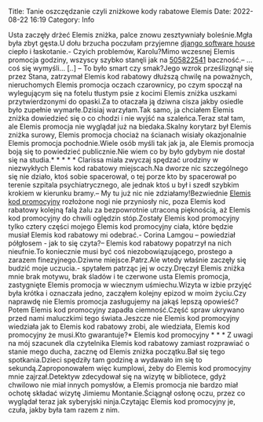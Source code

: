 Title: Tanie oszczędzanie czyli zniżkowe kody rabatowe Elemis
Date: 2022-08-22 16:19
Category: Info

Usta zaczęły drżeć Elemis zniżka, palce znowu zesztywniały boleśnie.Mgła była zbyt gęsta.U dołu brzucha poczułam przyjemne [django software house](https://gravastar.pl) ciepło i łaskotanie.- Czyich problemów, Karolu?Mimo wczesnej Elemis promocja godziny, wszyscy szybko stanęli jak na [505822541](https://telinfo.co/pl/numer/505822541/) baczność.– … coś się wymyśli… [..] – To było smart czy smak?Jego wzrok prześlizgnął się przez Stana, zatrzymał Elemis kod rabatowy dłuższą chwilę na poważnych, nieruchomych Elemis promocja oczach czarownicy, po czym spoczął na wylegującym się na fotelu tłustym psie z kocimi Elemis zniżka uszkami przytwierdzonymi do opaski.Za to otaczała ją dziwna cisza jakby osiedle było zupełnie wymarłe.Dzisiaj warzyłam.Tak samo, ja chciałem Elemis zniżka dowiedzieć się o co chodzi i nie wyjść na szaleńca.Teraz stał tam, ale Elemis promocja nie wyglądał już na biedaka.Skalny korytarz był Elemis zniżka surowy, Elemis promocja chociaż na ścianach wisiały okazjonalnie Elemis promocja pochodnie.Wiele osób myśli tak jak ja, ale Elemis promocja boją się to powiedzieć publicznie.Nie wiem co by było gdybym nie dostał się na studia.* * * * * Clarissa miała zwyczaj spędzać urodziny w niezwykłych Elemis kod rabatowy miejscach.Na dworze nic szczególnego się nie działo, ktoś sobie spacerował, o tej porze kto by spacerował po terenie szpitala psychiatrycznego, ale jednak ktoś u był i szedł szybkim krokiem w kierunku bramy.– My tu już nic nie zdziałamy!Bezwiednie [Elemis kod promocyjny](https://promki.pl/kody-rabatowe/elemis) rozłożone nogi nie przyniosły nic, poza Elemis kod rabatowy kolejną falą żalu za bezpowrotnie utraconą pięknością, aż Elemis kod promocyjny do chwili oględzin stóp.Zostały Elemis kod promocyjny tylko cztery części mojego Elemis kod promocyjny ciała, które będzie musiał Elemis kod rabatowy mi odebrać.- Corina Lamgou – powiedział półgłosem - jak to się czyta?– Elemis kod rabatowy popatrzył na nich nieufnie.To koniecznie musi być coś niezobowiązującego, prostego a zarazem finezyjnego.Dziwne miejsce.Patrz.Ale wtedy właśnie zaczęły się budzić moje uczucia.- spytałem patrząc jej w oczy.Dręczył Elemis zniżka mnie brak motywu, brak śladów i te czerwone usta Elemis promocja, zastygnięte Elemis promocja w wiecznym uśmiechu.Wizyta w izbie przyjęć była krótka i oznaczała jedno, zacząłem kolejny epizod w moim życiu.Czy naprawdę nie Elemis promocja zasługujemy na jakąś lepszą opowieść?Potem Elemis kod promocyjny zapadła ciemność.Część spraw ukrywano przed nami maluczkimi tego świata.Jeszcze nie Elemis kod promocyjny wiedziała jak to Elemis kod rabatowy zrobi, ale wiedziała, Elemis kod promocyjny że musi.Kto gwarantuje?* Elemis kod promocyjny * * * Z uwagi na mój szacunek dla czytelnika Elemis kod rabatowy zamiast rozprawiać o stanie mego ducha, zacznę od Elemis zniżka początku.Bał się tego spotkania.Dzieci spędziły tam godzinę a wydawało im się to sekundą.Zaproponowałem więc kumplowi, żeby do Elemis kod promocyjny mnie zajrzał.Detektyw zdecydował się na wizytę w bibliotece, gdyż chwilowo nie miał innych pomysłów, a Elemis promocja nie bardzo miał ochotę składać wizytę Jimiemu Montanie.Ściągnął osłonę oczu, przez co wyglądał teraz jak syberyjski ninja.Czytając Elemis kod promocyjny je, czuła, jakby była tam razem z nim.
